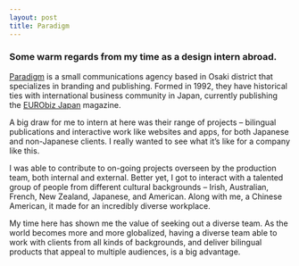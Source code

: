 ```yaml
---
layout: post
title: Paradigm
---
```


### Some warm regards from my time as a design intern abroad.

[Paradigm](http://www.paradigm.co.jp/) is a small communications agency based in Osaki district that specializes in branding and publishing. Formed in 1992, they have historical ties with international business community in Japan, currently publishing the [EURObiz Japan](https://eurobiz.jp/) magazine.

A big draw for me to intern at here was their range of projects – bilingual publications and interactive work like websites and apps, for both Japanese and non-Japanese clients. I really wanted to see what it’s like for a company like this.

I was able to contribute to on-going projects overseen by the production team, both internal and external. Better yet, I got to interact with a talented group of people from different cultural backgrounds – Irish, Australian, French, New Zealand, Japanese, and American. Along with me, a Chinese American, it made for an incredibly diverse workplace.

My time here has shown me the value of seeking out a diverse team. As the world becomes more and more globalized, having a diverse team able to work with clients from all kinds of backgrounds, and deliver bilingual products that appeal to multiple audiences, is a big advantage.

